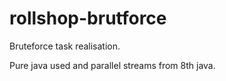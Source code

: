 # rollshop-brutforce
Bruteforce task realisation.

Pure java used and parallel streams from 8th java.
